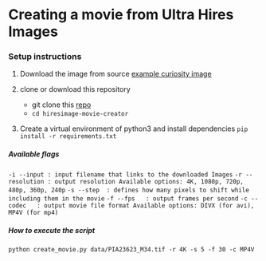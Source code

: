 # Creating a movie from Ultra Hires Images

### Setup instructions

1. Download the image from source [example curiosity image](https://www.youtube.com/redirect?redir_token=dfA4GMEeU4k3BJnXCxl-UJDD0bV8MTU4NTcyOTA4MUAxNTg1NjQyNjgx&q=https%3A%2F%2Fmars.nasa.gov%2Fresources%2F24801%2Fcuriositys-18-billion-pixel-panorama%2F%3Fsite%3Dmsl&v=Ri2_X28t9lE&event=video_description)
2. clone or download this repository
	* git clone this [repo](https://github.com/rigvedepur/hiresimage-movie-creator.git)
	* `cd hiresimage-movie-creator`


3. Create a virtual environment of python3 and install dependencies
	`pip install -r requirements.txt`

##### Available flags

`-i --input : input filename that links to the downloaded Images`
`-r --resolution : output resolution
				Available options: 4K, 1080p, 720p, 480p, 360p, 240p`
`-s --step  : defines how many pixels to shift while including them in the movie`
`-f --fps   : output frames per second`
`-c --codec   : output movie file format
				Available options: DIVX (for avi), MP4V (for mp4)`

##### How to execute the script

`python create_movie.py data/PIA23623_M34.tif -r 4K -s 5 -f 30 -c MP4V`
